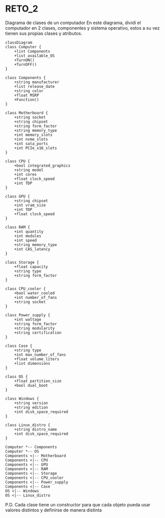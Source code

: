 # RETO_2
Diagrama de clases de un computador
En este diagrama, dividí el computador en 2 clases, componentes y sistema operativo, estos a su vez tienen sus propias clases y atributos.
```mermaid
classDiagram
class Computer {
    +list Components
    +list available_OS
    +TurnON()
    +TurnOFF()
}

class Components {
    +string manufacturer
    +list release_date
    +string color
    +float MSRP
    +Function()
}

class Motherboard {
    +string socket
    +string chipset
    +string form_factor
    +string memory_type
    +int memory_slots
    +int nvme_slots
    +int sata_ports
    +int PCIe_x16_slots
}

class CPU {
    +bool integrated_graphics
    +string model
    +int cores
    +float clock_speed
    +int TDP
}

class GPU {
    +string chipset
    +int vram_size
    +int TDP
    +float clock_speed
}

class RAM {
    +int quantity
    +int modules
    +int speed
    +string memory_type
    +int CAS_latency
}

class Storage {
    +float capacity
    +string type
    +string form_factor
}

class CPU_cooler {
    +bool water_cooled
    +int number_of_fans
    +string socket
}

class Power_supply {
    +int wattage
    +string form_factor
    +string modularity
    +string certification
}

class Case {
    +string type
    +int max_number_of_fans
    +float volume_liters
    +list dimensions
}

class OS {
    +float partition_size
    +bool dual_boot
}

class Windows {
    +string version
    +string edition
    +int disk_space_required
}

class Linux_distro {
    +string distro_name
    +int disk_space_required
}

Computer *-- Components
Computer *-- OS
Components <|-- Motherboard
Components <|-- CPU
Components <|-- GPU
Components <|-- RAM
Components <|-- Storage
Components <|-- CPU_cooler
Components <|-- Power_supply
Components <|-- Case
OS <|-- Windows
OS <|-- Linux_distro
```
P.D. Cada clase tiene un constructor para que cada objeto pueda usar valores distintos y definirse de manera distinta



